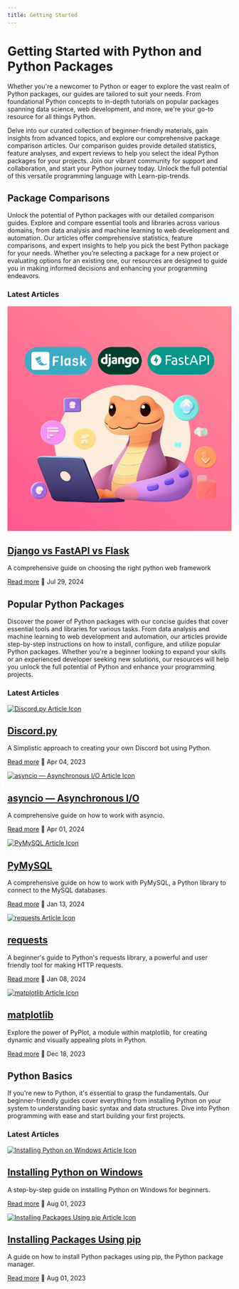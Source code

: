 ```yaml
---
title: Getting Started
---
```


# Getting Started with Python and Python Packages

Whether you're a newcomer to Python or eager to explore the vast realm of Python packages, our guides are tailored to suit your needs. From foundational Python concepts to in-depth tutorials on popular packages spanning data science, web development, and more, we're your go-to resource for all things Python.

Delve into our curated collection of beginner-friendly materials, gain insights from advanced topics, and explore our comprehensive package comparison articles. Our comparison guides provide detailed statistics, feature analyses, and expert reviews to help you select the ideal Python packages for your projects. Join our vibrant community for support and collaboration, and start your Python journey today. Unlock the full potential of this versatile programming language with Learn-pip-trends.

## Package Comparisons
Unlock the potential of Python packages with our detailed comparison guides. Explore and compare essential tools and libraries across various domains, from data analysis and machine learning to web development and automation. Our articles offer comprehensive statistics, feature comparisons, and expert insights to help you pick the best Python package for your needs. Whether you’re selecting a package for a new project or evaluating options for an existing one, our resources are designed to guide you in making informed decisions and enhancing your programming endeavors.


### Latest Articles
<div class="card">
 <a href="../getting-started/package-comparison/django-fastapi-flask">
  <img src="../assets/images/getting-started/django-fastapi-flask-icon.png" alt="Installing Python on Windows Article Icon">
  </a>
  <div>
    <a class="title" href="../getting-started/package-comparison/django-fastapi-flask">
        <h2>Django vs FastAPI vs Flask</h2>
    </a>
    <p>A comprehensive guide on choosing the right python web framework</p>
    <p class="read-more-date">
      <a href="../getting-started/package-comparison/django-fastapi-flask">Read more</a>
      <span class="date">📅 Jul 29, 2024</span>
    </p>
  </div>
</div>

## Popular Python Packages

Discover the power of Python packages with our concise guides that cover essential tools and libraries for various tasks. From data analysis and machine learning to web development and automation, our articles provide step-by-step instructions on how to install, configure, and utilize popular Python packages. Whether you're a beginner looking to expand your skills or an experienced developer seeking new solutions, our resources will help you unlock the full potential of Python and enhance your programming projects.

### Latest Articles

<div class="card">
 <a href="../getting-started/package-articles/discord">
  <img src="../assets/images/getting-started/discord-py-icon.png" alt="Discord.py Article Icon">
  </a>
  <div>
    <a class="title" href="../getting-started/package-articles/discord">
        <h2>Discord.py</h2>
    </a>
    <p>A Simplistic approach to creating your own Discord bot using Python.</p>
    <p class="read-more-date">
      <a href="../getting-started/package-articles/discord">Read more</a>
      <span class="date">📅 Apr 04, 2023</span>
    </p>
  </div>
</div>

<div class="card">
 <a href="../getting-started/package-articles/asyncio">
  <img src="../assets/images/getting-started/asyncio-icon.png" alt="asyncio — Asynchronous I/O Article Icon">
  </a>
  <div>
    <a class="title" href="../getting-started/package-articles/asyncio">
        <h2>asyncio — Asynchronous I/O</h2>
    </a>
    <p>A comprehensive guide on how to work with asyncio.</p>
    <p class="read-more-date">
      <a href="../getting-started/package-articles/asyncio">Read more</a>
      <span class="date">📅 Apr 01, 2024</span>
    </p>
  </div>
</div>

<div class="card">
 <a href="../getting-started/package-articles/pymysql">
  <img src="../assets/images/getting-started/pymysql-icon.png" alt="PyMySQL Article Icon">
  </a>
  <div>
    <a class="title" href="../getting-started/package-articles/pymysql">
        <h2>PyMySQL</h2>
    </a>
    <p>A comprehensive guide on how to work with PyMySQL, a Python library to connect to the MySQL databases.</p>
    <p class="read-more-date">
      <a href="../getting-started/package-articles/pymysql">Read more</a>
      <span class="date">📅 Jan 13, 2024</span>
    </p>
  </div>
</div>

<div class="card">
 <a href="../getting-started/package-articles/requests">
  <img src="../assets/images/getting-started/requests-icon.png" alt="requests Article Icon">
  </a>
  <div>
    <a class="title" href="../getting-started/package-articles/requests">
        <h2>requests</h2>
    </a>
    <p>A beginner's guide to Python's requests library, a powerful and user friendly tool for making HTTP requests.</p>
    <p class="read-more-date">
      <a href="../getting-started/package-articles/requests">Read more</a>
      <span class="date">📅 Jan 08, 2024</span>
    </p>
  </div>
</div>

<div class="card">
 <a href="../getting-started/package-articles/matplotlib">
  <img src="../assets/images/getting-started/matplotlib-icon.png" alt="matplotlib Article Icon">
  </a>
  <div>
    <a class="title" href="../getting-started/package-articles/matplotlib">
        <h2>matplotlib</h2>
    </a>
    <p>Explore the power of PyPlot, a module within matplotlib, for creating dynamic and visually appealing plots in Python.</p>
    <p class="read-more-date">
      <a href="../getting-started/package-articles/matplotlib">Read more</a>
      <span class="date">📅 Dec 18, 2023</span>
    </p>
  </div>
</div>



## Python Basics

If you're new to Python, it's essential to grasp the fundamentals. Our beginner-friendly guides cover everything from installing Python on your system to understanding basic syntax and data structures. Dive into Python programming with ease and start building your first projects.

### Latest Articles

<div class="card">
 <a href="../getting-started/python-basics/install-python">
  <img src="../assets/images/getting-started/windows-install-icon.png" alt="Installing Python on Windows Article Icon">
  </a>
  <div>
    <a class="title" href="../getting-started/python-basics/install-python">
        <h2>Installing Python on Windows</h2>
    </a>
    <p>A step-by-step guide on installing Python on Windows for beginners.</p>
    <p class="read-more-date">
      <a href="../getting-started/python-basics/install-python">Read more</a>
      <span class="date">📅 Aug 01, 2023</span>
    </p>
  </div>
</div>
<div class="card">
 <a href="../getting-started/python-basics/install-packages">
  <img src="../assets/images/getting-started/pip-icon.png" alt="Installing Packages Using pip Article Icon">
  </a>
  <div>
    <a class="title" href="../getting-started/python-basics/install-packages">
        <h2>Installing Packages Using pip</h2>
    </a>
    <p>A guide on how to install Python packages using pip, the Python package manager.</p>
    <p class="read-more-date">
      <a href="../getting-started/python-basics/install-packages">Read more</a>
      <span class="date">📅 Aug 01, 2023</span>
    </p>
  </div>
</div>

